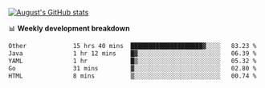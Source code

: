 
[![August's GitHub stats](https://github-readme-stats.vercel.app/api?username=zou-weidong&show_icons=true&theme=radical)](https://github.com/zou-weidong)


📊 **Weekly development breakdown**
<!--START_SECTION:waka-->

```txt
Other             15 hrs 40 mins  ████████████████████▓░░░░   83.23 %
Java              1 hr 12 mins    █▓░░░░░░░░░░░░░░░░░░░░░░░   06.39 %
YAML              1 hr            █▒░░░░░░░░░░░░░░░░░░░░░░░   05.32 %
Go                31 mins         ▓░░░░░░░░░░░░░░░░░░░░░░░░   02.80 %
HTML              8 mins          ▒░░░░░░░░░░░░░░░░░░░░░░░░   00.74 %
```

<!--END_SECTION:waka-->
